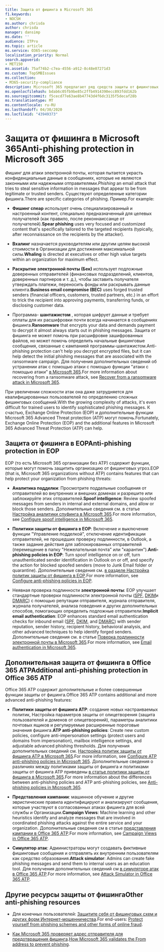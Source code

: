 ```yaml
---
title: Защита от фишинга в Microsoft 365
f1.keywords:
- NOCSH
ms.author: chrisda
author: chrisda
manager: dansimp
ms.date: ''
audience: ITPro
ms.topic: article
ms.service: O365-seccomp
localization_priority: Normal
search.appverid:
- MET150
ms.assetid: 75af74b2-c7ea-4556-a912-8c48e07271d3
ms.custom: TopSMBIssues
ms.collection:
- M365-security-compliance
description: Microsoft 365 предлагает ряд средств защиты от фишинговых атак по умолчанию, а также через дополнительные функции в Office 365 Advanced Threat protection (ATP). В этом разделе представлены ресурсы в Интернете, которые можно использовать для изучения и реализации средств и стратегий защиты от фишинга в Microsoft 365.
ms.openlocfilehash: bdab6c05fb9be85c2ffb4914390ecc893fdd162b
ms.sourcegitcommit: f5cecd77e63ae8b47743d4f6dc3135f5decaf28b
ms.translationtype: MT
ms.contentlocale: ru-RU
ms.lasthandoff: 04/30/2020
ms.locfileid: "43949373"
---
```

# <a name="anti-phishing-protection-in-microsoft-365"></a><span data-ttu-id="50f19-104">Защита от фишинга в Microsoft 365</span><span class="sxs-lookup"><span data-stu-id="50f19-104">Anti-phishing protection in Microsoft 365</span></span>

<span data-ttu-id="50f19-105">*Фишинг* для атаки электронной почты, которая пытается украсть конфиденциальные данные в сообщениях, которые не являются законными или надежными отправителями.</span><span class="sxs-lookup"><span data-stu-id="50f19-105">*Phishing* an email attack that tries to steal sensitive information in messages that appear to be from legitimate or trusted senders.</span></span> <span data-ttu-id="50f19-106">Существуют определенные категории фишинга.</span><span class="sxs-lookup"><span data-stu-id="50f19-106">There are specific categories of phishing.</span></span> <span data-ttu-id="50f19-107">Пример.</span><span class="sxs-lookup"><span data-stu-id="50f19-107">For example:</span></span>

- <span data-ttu-id="50f19-108">**Фишинг спеар** использует очень специализированный и настроенный контент, специально предназначенный для целевых получателей (как правило, после реконнаиссанце от получателей).</span><span class="sxs-lookup"><span data-stu-id="50f19-108">**Spear phishing** uses very focused and customized content that's specifically tailored to the targeted recipients (typically, after reconnaissance on the recipients by the attacker).</span></span>

- <span data-ttu-id="50f19-109">**Вхалинг** назначается руководителям или другим целям высокой стоимости в Организации для достижения максимальной силы.</span><span class="sxs-lookup"><span data-stu-id="50f19-109">**Whaling** is directed at executives or other high value targets within an organization for maximum effect.</span></span>

- <span data-ttu-id="50f19-110">**Раскрытие электронной почты (Бек)** использует подложные доверенных отправителей (финансовых подразделений, клиентов, доверенных партнеров и т. д.), чтобы заставить получателя утверждать платежи, переносить фонды или раскрывать данные клиента.</span><span class="sxs-lookup"><span data-stu-id="50f19-110">**Business email compromise (BEC)** uses forged trusted senders (financial officers, customers, trusted partners, etc.) in an effort to trick the recipient into approving payments, transferring funds, or disclosing customer data.</span></span>

- <span data-ttu-id="50f19-111">Программа- **шантажистом** , которая шифрует данные и требует оплаты для их расшифровки почти всегда начинается в сообщениях фишинга.</span><span class="sxs-lookup"><span data-stu-id="50f19-111">**Ransomware** that encrypts your data and demands payment to decrypt it almost always starts out in phishing messages.</span></span> <span data-ttu-id="50f19-112">Защита от фишинга не может помочь при расшифровке зашифрованных файлов, но может помочь определить начальные фишинговые сообщения, связанные с кампанией программы-шантажистом.</span><span class="sxs-lookup"><span data-stu-id="50f19-112">Anti-phishing protection can't help you decrypt encrypted files, but it can help detect the initial phishing messages that are associated with the ransomware campaign.</span></span> <span data-ttu-id="50f19-113">Для получения дополнительных сведений об устранении атак с помощью атаки с помощью функции "атаки с помощью атаки" [в Microsoft 365](recover-from-ransomware.md).</span><span class="sxs-lookup"><span data-stu-id="50f19-113">For more information about recovering from a ransomware attack, see [Recover from a ransomware attack in Microsoft 365](recover-from-ransomware.md).</span></span>

<span data-ttu-id="50f19-114">При увеличении сложности атак она даже затрудняется для квалифицированных пользователей по определению сложных фишинговых сообщений.</span><span class="sxs-lookup"><span data-stu-id="50f19-114">With the growing complexity of attacks, it's even difficult for trained users to identify sophisticated phishing messages.</span></span> <span data-ttu-id="50f19-115">К счастью, Exchange Online Protection (EOP) и дополнительные функции Microsoft 365 Advanced Threat protection (ATP) могут помочь.</span><span class="sxs-lookup"><span data-stu-id="50f19-115">Fortunately, Exchange Online Protection (EOP) and the additional features in Microsoft 365 Advanced Threat Protection (ATP) can help.</span></span>

## <a name="anti-phishing-protection-in-eop"></a><span data-ttu-id="50f19-116">Защита от фишинга в EOP</span><span class="sxs-lookup"><span data-stu-id="50f19-116">Anti-phishing protection in EOP</span></span>

<span data-ttu-id="50f19-117">EOP (то есть Microsoft 365 организации без ATP) содержит функции, которые могут помочь защитить организацию от фишинговых угроз.</span><span class="sxs-lookup"><span data-stu-id="50f19-117">EOP (that is, Microsoft 365 organizations without ATP) contains features that can help protect your organization from phishing threats:</span></span>

- <span data-ttu-id="50f19-118">**Аналитика подделки**: Просмотрите поддельные сообщения от отправителей во внутренних и внешних доменах и разрешите или заблокируйте этих отправителей.</span><span class="sxs-lookup"><span data-stu-id="50f19-118">**Spoof intelligence**: Review spoofed messages from senders in internal and external domains, and allow or block those senders.</span></span> <span data-ttu-id="50f19-119">Дополнительные сведения см. в статье [Настройка аналитики спуфинга в Microsoft 365](learn-about-spoof-intelligence.md).</span><span class="sxs-lookup"><span data-stu-id="50f19-119">For more information, see [Configure spoof intelligence in Microsoft 365](learn-about-spoof-intelligence.md).</span></span>

- <span data-ttu-id="50f19-120">**Политики защиты от фишинга в EOP**: Включение и выключение функции "Управление подделкой", отключение идентификации отправителей, не прошедших проверку подлинности, в Outlook, а также задание действия для заблокированных отправителей (перемещение в папку "Нежелательная почта" или "карантин").</span><span class="sxs-lookup"><span data-stu-id="50f19-120">**Anti-phishing policies in EOP**: Turn spoof intelligence on or off, turn unauthenticated sender identification in Outlook on or off, and specify the action for blocked spoofed senders (move to Junk Email folder or quarantine).</span></span> <span data-ttu-id="50f19-121">Дополнительные сведения см. [в разделе Настройка политик защиты от фишинга в EOP](configure-anti-phishing-policies-eop.md).</span><span class="sxs-lookup"><span data-stu-id="50f19-121">For more information, see [Configure anti-phishing policies in EOP](configure-anti-phishing-policies-eop.md).</span></span>

- <span data-ttu-id="50f19-122">Неявная проверка подлинности **электронной почты**: EOP улучшает стандартные проверки подлинности электронной почты ([SPF](set-up-spf-in-office-365-to-help-prevent-spoofing.md), [DKIM](use-dkim-to-validate-outbound-email.md)и [DMARC](use-dmarc-to-validate-email.md)) с помощью репутации отправителя, журнала отправителя, журнала получателей, анализа поведения и других дополнительных способов, помогающих определить подложные отправители.</span><span class="sxs-lookup"><span data-stu-id="50f19-122">**Implicit email authentication**: EOP enhances standard email authentication checks for inbound email ([SPF](set-up-spf-in-office-365-to-help-prevent-spoofing.md), [DKIM](use-dkim-to-validate-outbound-email.md), and [DMARC](use-dmarc-to-validate-email.md)) with sender reputation, sender history, recipient history, behavioral analysis, and other advanced techniques to help identify forged senders.</span></span> <span data-ttu-id="50f19-123">Дополнительные сведения см. в статье [Поверка подлинности электронной почты в Microsoft 365](email-validation-and-authentication.md).</span><span class="sxs-lookup"><span data-stu-id="50f19-123">For more information, see [Email authentication in Microsoft 365](email-validation-and-authentication.md).</span></span>

## <a name="additional-anti-phishing-protection-in-office-365-atp"></a><span data-ttu-id="50f19-124">Дополнительная защита от фишинга в Office 365 ATP</span><span class="sxs-lookup"><span data-stu-id="50f19-124">Additional anti-phishing protection in Office 365 ATP</span></span>

<span data-ttu-id="50f19-125">Office 365 ATP содержит дополнительные и более совершенные функции защиты от фишинга.</span><span class="sxs-lookup"><span data-stu-id="50f19-125">Office 365 ATP contains additional and more advanced anti-phishing features:</span></span>

- <span data-ttu-id="50f19-126">**Политики защиты от фишинга ATP**: создание новых настраиваемых политик, Настройка параметров защиты от олицетворения (защита пользователей и доменов от олицетворений), параметры аналитики почтовых ящиков и регулируемые расширенные пороговые значения фишинга.</span><span class="sxs-lookup"><span data-stu-id="50f19-126">**ATP anti-phishing policies**: Create new custom policies, configure anti-impersonation settings (protect users and domains from impersonation), mailbox intelligence settings, and adjustable advanced phishing thresholds.</span></span> <span data-ttu-id="50f19-127">Для получения дополнительных сведений см. [Настройка политик защиты от фишинга ATP в Microsoft 365](configure-atp-anti-phishing-policies.md).</span><span class="sxs-lookup"><span data-stu-id="50f19-127">For more information, see [Configure ATP anti-phishing policies in Microsoft 365](configure-atp-anti-phishing-policies.md).</span></span> <span data-ttu-id="50f19-128">Дополнительные сведения о различиях между политиками защиты от фишинга и политиками защиты от фишинга ATP приведены [в статье политики защиты от фишинга в Microsoft 365](set-up-anti-phishing-policies.md).</span><span class="sxs-lookup"><span data-stu-id="50f19-128">For more information about the differences between anti-phishing policies and ATP anti-phishing policies, see [Anti-phishing policies in Microsoft 365](set-up-anti-phishing-policies.md).</span></span>

- <span data-ttu-id="50f19-129">**Представления кампании**: машинное обучение и другие эвристические правила идентифицируют и анализируют сообщения, которые участвуют в согласованных атаках фишинга для всей службы и Организации.</span><span class="sxs-lookup"><span data-stu-id="50f19-129">**Campaign Views**: Machine learning and other heuristics identify and analyze messages that are involved in coordinated phishing attacks against the entire service and your organization.</span></span> <span data-ttu-id="50f19-130">Дополнительные сведения см в статье [представления кампании в Office 365 ATP](campaigns.md).</span><span class="sxs-lookup"><span data-stu-id="50f19-130">For more information, see [Campaign Views in Office 365 ATP](campaigns.md).</span></span>

- <span data-ttu-id="50f19-131">**Симулятор атак**: Администраторы могут создавать фиктивные фишинговые сообщения и отправлять их внутренним пользователям как средство образования.</span><span class="sxs-lookup"><span data-stu-id="50f19-131">**Attack simulator**: Admins can create fake phishing messages and send them to internal users as an education tool.</span></span> <span data-ttu-id="50f19-132">Для получения дополнительных сведений см [в симуляторе атак в Office 365 ATP](attack-simulator.md).</span><span class="sxs-lookup"><span data-stu-id="50f19-132">For more information, see [Attack Simulator in Office 365 ATP](attack-simulator.md).</span></span>

## <a name="other-anti-phishing-resources"></a><span data-ttu-id="50f19-133">Другие ресурсы защиты от фишинга</span><span class="sxs-lookup"><span data-stu-id="50f19-133">Other anti-phishing resources</span></span>

- <span data-ttu-id="50f19-134">Для конечных пользователей: [Защитите себя от фишинговых схем и других форм Интернет-мошенничества](https://support.office.com/article/f84750b4-2f2c-46c3-89f6-e65f7f8c3546).</span><span class="sxs-lookup"><span data-stu-id="50f19-134">For end-users: [Protect yourself from phishing schemes and other forms of online fraud](https://support.office.com/article/f84750b4-2f2c-46c3-89f6-e65f7f8c3546).</span></span>

- <span data-ttu-id="50f19-135">[Как Microsoft 365 проверяет адрес отправителя для предотвращения фишинга](how-office-365-validates-the-from-address.md).</span><span class="sxs-lookup"><span data-stu-id="50f19-135">[How Microsoft 365 validates the From address to prevent phishing](how-office-365-validates-the-from-address.md).</span></span>